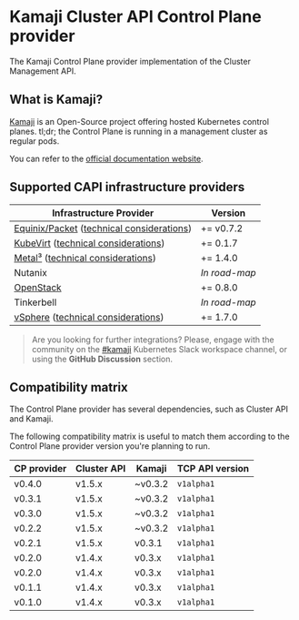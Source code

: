 # Kamaji Cluster API Control Plane provider

The Kamaji Control Plane provider implementation of the Cluster Management API.

## What is Kamaji?

[Kamaji](http://github.com/clastix/kamaji) is an Open-Source project offering hosted Kubernetes control planes.
tl;dr; the Control Plane is running in a management cluster as regular pods.

You can refer to the [official documentation website](https://kamaji.clastix.io/).

## Supported CAPI infrastructure providers

| Infrastructure Provider                                                                                                                 | Version       |
|-----------------------------------------------------------------------------------------------------------------------------------------|---------------|
| [Equinix/Packet](https://github.com/kubernetes-sigs/cluster-api-provider-packet) ([technical considerations](docs/providers-packet.md)) | += v0.7.2     |
| [KubeVirt](https://github.com/kubernetes-sigs/cluster-api-provider-kubevirt) ([technical considerations](docs/providers-kubevirt.md))   | += 0.1.7      |
| [Metal³](https://github.com/metal3-io/cluster-api-provider-metal3) ([technical considerations](docs/providers-metal3.md))               | += 1.4.0      |
| Nutanix                                                                                                                                 | _In road-map_ |
| [OpenStack](https://github.com/kubernetes-sigs/cluster-api-provider-openstack)                                                          | += 0.8.0      |
| Tinkerbell                                                                                                                              | _In road-map_ |
| [vSphere](https://github.com/kubernetes-sigs/cluster-api-provider-vsphere) ([technical considerations](docs/providers-vsphere.md))      | += 1.7.0      |

> Are you looking for further integrations?
> Please, engage with the community on the [#kamaji](https://kubernetes.slack.com/archives/C03GLTTMWNN) Kubernetes Slack
> workspace channel, or using the **GitHub Discussion** section.

## Compatibility matrix

The Control Plane provider has several dependencies, such as Cluster API and Kamaji.

The following compatibility matrix is useful to match them according to the Control Plane provider version you're planning to run.

| CP provider | Cluster API | Kamaji  | TCP API version |
|-------------|-------------|---------|-----------------|
| v0.4.0      | v1.5.x      | ~v0.3.2 | `v1alpha1`      |
| v0.3.1      | v1.5.x      | ~v0.3.2 | `v1alpha1`      |
| v0.3.0      | v1.5.x      | ~v0.3.2 | `v1alpha1`      |
| v0.2.2      | v1.5.x      | ~v0.3.2 | `v1alpha1`      |
| v0.2.1      | v1.5.x      | v0.3.1  | `v1alpha1`      |
| v0.2.0      | v1.4.x      | v0.3.x  | `v1alpha1`      |
| v0.2.0      | v1.4.x      | v0.3.x  | `v1alpha1`      |
| v0.1.1      | v1.4.x      | v0.3.x  | `v1alpha1`      |
| v0.1.0      | v1.4.x      | v0.3.x  | `v1alpha1`      |
